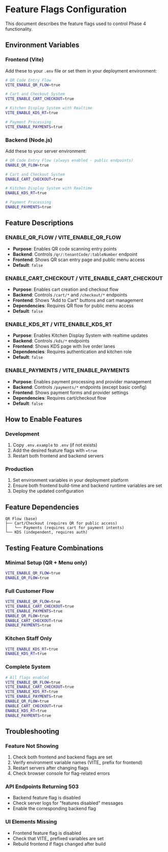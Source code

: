 # Feature Flags Configuration

This document describes the feature flags used to control Phase 4 functionality.

## Environment Variables

### Frontend (Vite)
Add these to your `.env` file or set them in your deployment environment:

```bash
# QR Code Entry Flow
VITE_ENABLE_QR_FLOW=true

# Cart and Checkout System
VITE_ENABLE_CART_CHECKOUT=true

# Kitchen Display System with Realtime
VITE_ENABLE_KDS_RT=true

# Payment Processing
VITE_ENABLE_PAYMENTS=true
```

### Backend (Node.js)
Add these to your server environment:

```bash
# QR Code Entry Flow (always enabled - public endpoints)
ENABLE_QR_FLOW=true

# Cart and Checkout System
ENABLE_CART_CHECKOUT=true

# Kitchen Display System with Realtime
ENABLE_KDS_RT=true

# Payment Processing
ENABLE_PAYMENTS=true
```

## Feature Descriptions

### ENABLE_QR_FLOW / VITE_ENABLE_QR_FLOW
- **Purpose**: Enables QR code scanning entry points
- **Backend**: Controls `/qr/:tenantCode/:tableNumber` endpoint
- **Frontend**: Shows QR scan entry page and public menu access
- **Default**: `false`

### ENABLE_CART_CHECKOUT / VITE_ENABLE_CART_CHECKOUT
- **Purpose**: Enables cart creation and checkout flow
- **Backend**: Controls `/cart/*` and `/checkout/*` endpoints
- **Frontend**: Shows "Add to Cart" buttons and cart management
- **Dependencies**: Requires QR flow for public menu access
- **Default**: `false`

### ENABLE_KDS_RT / VITE_ENABLE_KDS_RT
- **Purpose**: Enables Kitchen Display System with realtime updates
- **Backend**: Controls `/kds/*` endpoints
- **Frontend**: Shows KDS page with live order lanes
- **Dependencies**: Requires authentication and kitchen role
- **Default**: `false`

### ENABLE_PAYMENTS / VITE_ENABLE_PAYMENTS
- **Purpose**: Enables payment processing and provider management
- **Backend**: Controls `/payments/*` endpoints (except basic config)
- **Frontend**: Shows payment forms and provider settings
- **Dependencies**: Requires cart/checkout flow
- **Default**: `false`

## How to Enable Features

### Development
1. Copy `.env.example` to `.env` (if not exists)
2. Add the desired feature flags with `=true`
3. Restart both frontend and backend servers

### Production
1. Set environment variables in your deployment platform
2. Ensure both frontend build-time and backend runtime variables are set
3. Deploy the updated configuration

## Feature Dependencies

```
QR Flow (base)
├── Cart/Checkout (requires QR for public access)
│   └── Payments (requires cart for payment intents)
└── KDS (independent, requires auth)
```

## Testing Feature Combinations

### Minimal Setup (QR + Menu only)
```bash
VITE_ENABLE_QR_FLOW=true
ENABLE_QR_FLOW=true
```

### Full Customer Flow
```bash
VITE_ENABLE_QR_FLOW=true
VITE_ENABLE_CART_CHECKOUT=true
VITE_ENABLE_PAYMENTS=true
ENABLE_QR_FLOW=true
ENABLE_CART_CHECKOUT=true
ENABLE_PAYMENTS=true
```

### Kitchen Staff Only
```bash
VITE_ENABLE_KDS_RT=true
ENABLE_KDS_RT=true
```

### Complete System
```bash
# All flags enabled
VITE_ENABLE_QR_FLOW=true
VITE_ENABLE_CART_CHECKOUT=true
VITE_ENABLE_KDS_RT=true
VITE_ENABLE_PAYMENTS=true
ENABLE_QR_FLOW=true
ENABLE_CART_CHECKOUT=true
ENABLE_KDS_RT=true
ENABLE_PAYMENTS=true
```

## Troubleshooting

### Feature Not Showing
1. Check both frontend and backend flags are set
2. Verify environment variable names (VITE_ prefix for frontend)
3. Restart servers after changing flags
4. Check browser console for flag-related errors

### API Endpoints Returning 503
- Backend feature flag is disabled
- Check server logs for "features disabled" messages
- Enable the corresponding backend flag

### UI Elements Missing
- Frontend feature flag is disabled
- Check that VITE_ prefixed variables are set
- Rebuild frontend if flags changed after build